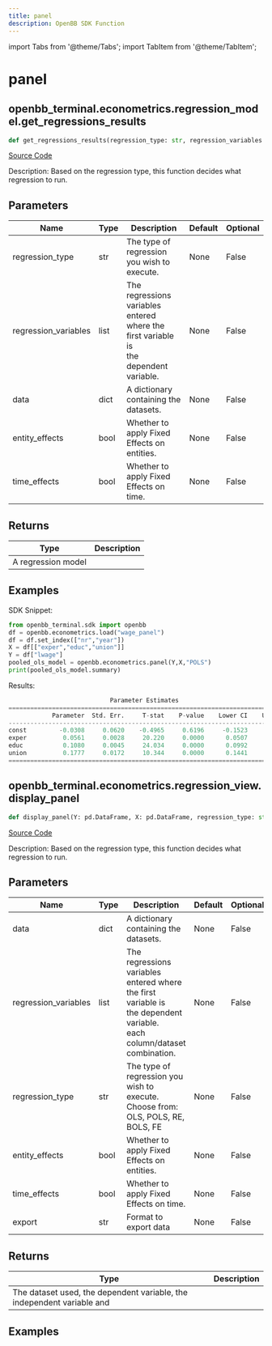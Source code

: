 ```yaml
---
title: panel
description: OpenBB SDK Function
---
```


import Tabs from '@theme/Tabs';
import TabItem from '@theme/TabItem';

# panel

<Tabs>
<TabItem value="model" label="Model" default>

## openbb_terminal.econometrics.regression_model.get_regressions_results

```python title='openbb_terminal/econometrics/regression_model.py'
def get_regressions_results(regression_type: str, regression_variables: List[Tuple], data: Dict[str, pd.DataFrame], entity_effects: bool, time_effects: bool) -> Tuple
```
[Source Code](https://github.com/OpenBB-finance/OpenBBTerminal/tree/main/openbb_terminal/econometrics/regression_model.py#L33)

Description: Based on the regression type, this function decides what regression to run.

## Parameters

| Name | Type | Description | Default | Optional |
| ---- | ---- | ----------- | ------- | -------- |
| regression_type | str | The type of regression you wish to execute. | None | False |
| regression_variables | list | The regressions variables entered where the first variable is<br/>the dependent variable. | None | False |
| data | dict | A dictionary containing the datasets. | None | False |
| entity_effects | bool | Whether to apply Fixed Effects on entities. | None | False |
| time_effects | bool | Whether to apply Fixed Effects on time. | None | False |

## Returns

| Type | Description |
| ---- | ----------- |
| A regression model |  |

## Examples

SDK Snippet:
```python
from openbb_terminal.sdk import openbb
df = openbb.econometrics.load("wage_panel")
df = df.set_index(["nr","year"])
X = df[["exper","educ","union"]]
Y = df["lwage"]
pooled_ols_model = openbb.econometrics.panel(Y,X,"POLS")
print(pooled_ols_model.summary)
```

Results:
```python
                            Parameter Estimates
==============================================================================
            Parameter  Std. Err.     T-stat    P-value    Lower CI    Upper CI
------------------------------------------------------------------------------
const         -0.0308     0.0620    -0.4965     0.6196     -0.1523      0.0908
exper          0.0561     0.0028     20.220     0.0000      0.0507      0.0616
educ           0.1080     0.0045     24.034     0.0000      0.0992      0.1168
union          0.1777     0.0172     10.344     0.0000      0.1441      0.2114
==============================================================================
```



</TabItem>
<TabItem value="view" label="View">

## openbb_terminal.econometrics.regression_view.display_panel

```python title='openbb_terminal/econometrics/regression_view.py'
def display_panel(Y: pd.DataFrame, X: pd.DataFrame, regression_type: str, entity_effects: bool, time_effects: bool, export: str) -> None
```
[Source Code](https://github.com/OpenBB-finance/OpenBBTerminal/tree/main/openbb_terminal/econometrics/regression_view.py#L23)

Description: Based on the regression type, this function decides what regression to run.

## Parameters

| Name | Type | Description | Default | Optional |
| ---- | ---- | ----------- | ------- | -------- |
| data | dict | A dictionary containing the datasets. | None | False |
| regression_variables | list | The regressions variables entered where the first variable is<br/>the dependent variable.<br/>each column/dataset combination. | None | False |
| regression_type | str | The type of regression you wish to execute. Choose from:<br/>OLS, POLS, RE, BOLS, FE | None | False |
| entity_effects | bool | Whether to apply Fixed Effects on entities. | None | False |
| time_effects | bool | Whether to apply Fixed Effects on time. | None | False |
| export | str | Format to export data | None | False |

## Returns

| Type | Description |
| ---- | ----------- |
| The dataset used, the dependent variable, the independent variable and |  |

## Examples



</TabItem>
</Tabs>